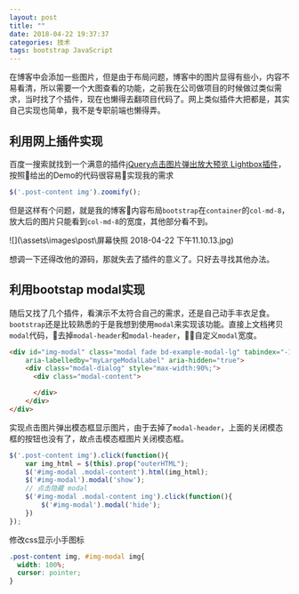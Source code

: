 ```yaml
---
layout: post
title: ""
date: 2018-04-22 19:37:37
categories: 技术
tags: bootstrap JavaScript
---
```

在博客中会添加一些图片，但是由于布局问题，博客中的图片显得有些小，内容不易看清，所以需要一个大图查看的功能，之前我在公司做项目的时候做过类似需求，当时找了个插件，现在也懒得去翻项目代码了。网上类似插件大把都是，其实自己实现也简单，我不是专职前端也懒得弄。
## 利用网上插件实现
百度一搜索就找到一个满意的插件[jQuery点击图片弹出放大预览 Lightbox插件](http://www.jq22.com/jquery-info9102)，按照给出的Demo的代码很容易实现我的需求
```js
$('.post-content img').zoomify();
```
但是这样有个问题，就是我的博客内容布局`bootstrap`在`container`的`col-md-8`，放大后的图片只能看到`col-md-8`的宽度，其他部分看不到。

![](\assets\images\post\屏幕快照 2018-04-22 下午11.10.13.jpg)

想调一下还得改他的源码，那就失去了插件的意义了。只好去寻找其他办法。
## 利用bootstap modal实现
随后又找了几个插件，看演示不太符合自己的需求，还是自己动手丰衣足食。`bootstrap`还是比较熟悉的于是我想到使用`modal`来实现该功能。直接上文档拷贝`modal`代码，去掉`modal-header`和`modal-header`，自定义`modal`宽度。
```html
<div id="img-modal" class="modal fade bd-example-modal-lg" tabindex="-1" role="dialog" 
	aria-labelledby="myLargeModalLabel" aria-hidden="true">
	<div class="modal-dialog" style="max-width:90%;">
	  <div class="modal-content">

	  </div>
	</div>
</div>
```
实现点击图片弹出模态框显示图片，由于去掉了`modal-header`，上面的关闭模态框的按钮也没有了，故点击模态框图片关闭模态框。
```js
$('.post-content img').click(function(){
    var img_html = $(this).prop("outerHTML");
    $('#img-modal .modal-content').html(img_html);
    $('#img-modal').modal('show');
    // 点击隐藏 modal
    $('#img-modal .modal-content img').click(function(){
        $('#img-modal').modal('hide');
    })
});
```
修改css显示小手图标
```css
.post-content img, #img-modal img{
  width: 100%;
  cursor: pointer;
}
```
